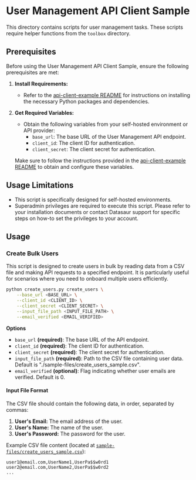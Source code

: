 # User Management API Client Sample

This directory contains scripts for user management tasks. These scripts require helper functions from the `toolbox` directory.

## Prerequisites

Before using the User Management API Client Sample, ensure the following prerequisites are met:

1. **Install Requirements:**
    - Refer to the [api-client-example README](../readme.md#prerequisites) for instructions on installing the necessary Python packages and dependencies.

2. **Get Required Variables:**
    - Obtain the following variables from your self-hosted environment or API provider:
        - `base_url`: The base URL of the User Management API endpoint.
        - `client_id`: The client ID for authentication.
        - `client_secret`: The client secret for authentication.

    Make sure to follow the instructions provided in the [api-client-example README](../readme.md#use-cases) to obtain and configure these variables.

## Usage Limitations

- This script is specifically designed for self-hosted environments.
- Superadmin privileges are required to execute this script. Please refer to your installation documents or contact Datasaur support for specific steps on how-to set the privileges to your account.

## Usage

### Create Bulk Users

This script is designed to create users in bulk by reading data from a CSV file and making API requests to a specified endpoint. It is particularly useful for scenarios where you need to onboard multiple users efficiently.

```bash
python create_users.py create_users \
    --base_url <BASE_URL> \
    --client_id <CLIENT_ID> \
    --client_secret <CLIENT_SECRET> \
    --input_file_path <INPUT_FILE_PATH> \
    --email_verified <EMAIL_VERIFIED>
```

**Options**

- `base_url` **(required)**: The base URL of the API endpoint.
- `client_id` **(required)**: The client ID for authentication.
- `client_secret` **(required)**: The client secret for authentication.
- `input_file_path` **(required)**: Path to the CSV file containing user data. Default is "./sample-files/create_users_sample.csv".
- `email_verified` **(optional)**: Flag indicating whether user emails are verified. Default is 0.

#### Input File Format

The CSV file should contain the following data, in order, separated by commas:

1. **User's Email:** The email address of the user.
2. **User's Name:** The name of the user.
3. **User's Password:** The password for the user.

Example CSV file content (located at [`sample-files/create_users_sample.csv`](sample-files/create_users_sample.csv)):

```csv
user1@email.com,UserName1,UserPa$$w0rd1
user2@email.com,UserName2,UserPa$$w0rd2
...
```